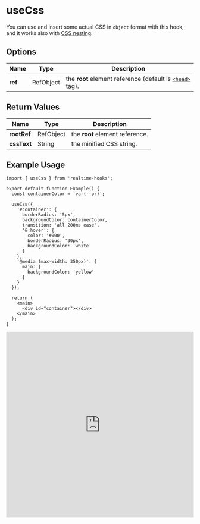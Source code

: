 # useCss

You can use and insert some actual CSS in `object` format with this hook, and it works also with [CSS nesting](https://developer.mozilla.org/en-US/docs/Web/CSS/CSS_nesting/Using_CSS_nesting).

## Options

| Name    | Type      | Description                                                                                                                 |
| ------- | --------- | --------------------------------------------------------------------------------------------------------------------------- |
| **ref** | RefObject | the **root** element reference (default is [`<head>`](https://developer.mozilla.org/en-US/docs/Web/HTML/Element/head) tag). |

## Return Values

| Name        | Type      | Description                     |
| ----------- | --------- | ------------------------------- |
| **rootRef** | RefObject | the **root** element reference. |
| **cssText** | String    | the minified CSS string.        |

## Example Usage

```tsx
import { useCss } from 'realtime-hooks';

export default function Example() {
  const containerColor = 'var(--pr)';

  useCss({
    '#container': {
      borderRadius: '5px',
      backgroundColor: containerColor,
      transition: 'all 200ms ease',
      '&:hover': {
        color: '#000',
        borderRadius: '30px',
        backgroundColor: 'white'
      }
    },
    '@media (max-width: 350px)': {
      main: {
        backgroundColor: 'yellow'
      }
    }
  });

  return (
    <main>
      <div id="container"></div>
    </main>
  );
}
```

<iframe src="https://codesandbox.io/embed/usecss-6l2xpy?fontsize=14&hidenavigation=1&module=%2Fsrc%2FComponent.tsx&theme=dark" style="width:100%; height:500px; border:0; overflow:hidden;" title="useCss" allow="accelerometer; ambient-light-sensor; camera; encrypted-media; geolocation; gyroscope; hid; microphone; midi; payment; usb; vr; xr-spatial-tracking" sandbox="allow-forms allow-modals allow-popups allow-presentation allow-same-origin allow-scripts"></iframe>
